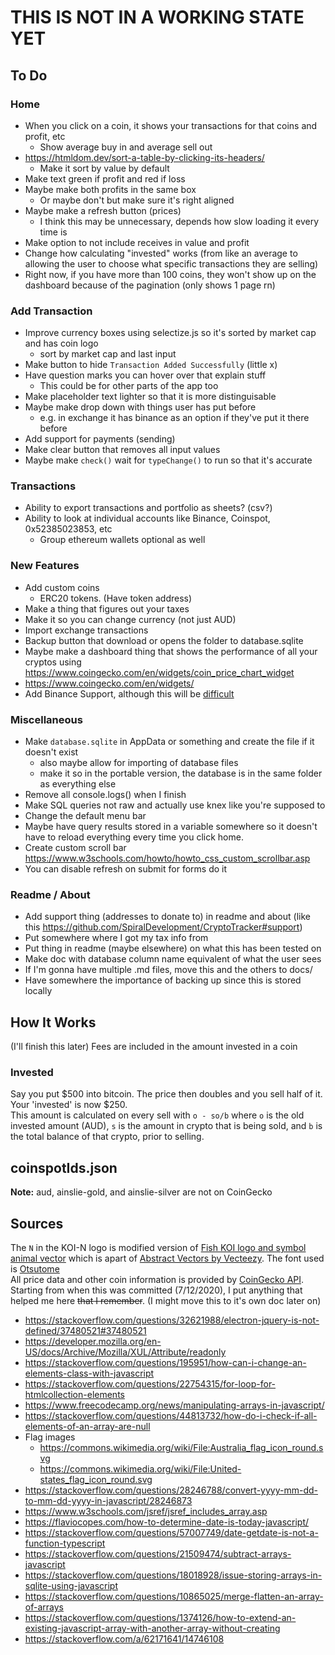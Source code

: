 # THIS IS NOT IN A WORKING STATE YET

## To Do
### Home
- When you click on a coin, it shows your transactions for that coins and profit, etc
    - Show average buy in and average sell out
- https://htmldom.dev/sort-a-table-by-clicking-its-headers/
    - Make it sort by value by default
- Make text green if profit and red if loss
- Maybe make both profits in the same box
    - Or maybe don't but make sure it's right aligned
- Maybe make a refresh button (prices)
    - I think this may be unnecessary, depends how slow loading it every time is
- Make option to not include receives in value and profit
- Change how calculating "invested" works (from like an average to allowing the user to choose what specific transactions they are selling)
- Right now, if you have more than 100 coins, they won't show up on the dashboard because of the pagination (only shows 1 page rn)

### Add Transaction
- Improve currency boxes using selectize.js so it's sorted by market cap and has coin logo
    - sort by market cap and last input
- Make button to hide `Transaction Added Successfully` (little x)
- Have question marks you can hover over that explain stuff
    - This could be for other parts of the app too
- Make placeholder text lighter so that it is more distinguisable
- Maybe make drop down with things user has put before 
    - e.g. in exchange it has binance as an option if they've put it there before
- Add support for payments (sending)
- Make clear button that removes all input values
- Maybe make `check()` wait for `typeChange()` to run so that it's accurate

### Transactions
- Ability to export transactions and portfolio as sheets? (csv?)
- Ability to look at individual accounts like Binance, Coinspot, 0x52385023853, etc
    - Group ethereum wallets optional as well

### New Features
- Add custom coins
    - ERC20 tokens. (Have token address)
- Make a thing that figures out your taxes
- Make it so you can change currency (not just AUD)
- Import exchange transactions
- Backup button that download or opens the folder to database.sqlite
- Maybe make a dashboard thing that shows the performance of all your cryptos using https://www.coingecko.com/en/widgets/coin_price_chart_widget
- https://www.coingecko.com/en/widgets/
- Add Binance Support, although this will be [difficult](https://dev.binance.vision/t/fetch-all-account-orders/279/8)

### Miscellaneous
- Make `database.sqlite` in AppData or something and create the file if it doesn't exist
    - also maybe allow for importing of database files
    - make it so in the portable version, the database is in the same folder as everything else
- Remove all console.logs() when I finish
- Make SQL queries not raw and actually use knex like you're supposed to
- Change the default menu bar
- Maybe have query results stored in a variable somewhere so it doesn't have to reload everything every time you click home.
- Create custom scroll bar https://www.w3schools.com/howto/howto_css_custom_scrollbar.asp
- You can disable refresh on submit for forms do it

### Readme / About
- Add support thing (addresses to donate to) in readme and about (like this https://github.com/SpiralDevelopment/CryptoTracker#support)
- Put somewhere where I got my tax info from
- Put thing in readme (maybe elsewhere) on what this has been tested on
- Make doc with database column name equivalent of what the user sees
- If I'm gonna have multiple .md files, move this and the others to docs/
- Have somewhere the importance of backing up since this is stored locally

## How It Works
(I'll finish this later)
Fees are included in the amount invested in a coin
### Invested
Say you put $500 into bitcoin. The price then doubles and you sell half of it. Your 'invested' is now $250.  
This amount is calculated on every sell with `o - so/b` where `o` is the old invested amount (AUD), `s` is the amount in crypto that is being sold, and `b` is the total balance of that crypto, prior to selling. 

## coinspotIds.json
**Note:** aud, ainslie-gold, and ainslie-silver are not on CoinGecko

## Sources
The `N` in the KOI-N logo is modified version of [Fish KOI logo and symbol animal vector](https://www.vecteezy.com/vector-art/595538-fish-koi-logo-and-symbol-animal-vector) which is apart of [Abstract Vectors by Vecteezy](https://www.vecteezy.com/free-vector/abstract). The font used is [Otsutome](https://www.freejapanesefont.com/otsutome-font-download/)  
All price data and other coin information is provided by [CoinGecko API](https://www.coingecko.com/en/api).  
Starting from when this was committed (7/12/2020), I put anything that helped me here ~~that I remember~~. (I might move this to it's own doc later on)
- https://stackoverflow.com/questions/32621988/electron-jquery-is-not-defined/37480521#37480521
- https://developer.mozilla.org/en-US/docs/Archive/Mozilla/XUL/Attribute/readonly
- https://stackoverflow.com/questions/195951/how-can-i-change-an-elements-class-with-javascript
- https://stackoverflow.com/questions/22754315/for-loop-for-htmlcollection-elements
- https://www.freecodecamp.org/news/manipulating-arrays-in-javascript/
- https://stackoverflow.com/questions/44813732/how-do-i-check-if-all-elements-of-an-array-are-null
- Flag images
    - https://commons.wikimedia.org/wiki/File:Australia_flag_icon_round.svg
    - https://commons.wikimedia.org/wiki/File:United-states_flag_icon_round.svg
- https://stackoverflow.com/questions/28246788/convert-yyyy-mm-dd-to-mm-dd-yyyy-in-javascript/28246873
- https://www.w3schools.com/jsref/jsref_includes_array.asp
- https://flaviocopes.com/how-to-determine-date-is-today-javascript/
- https://stackoverflow.com/questions/57007749/date-getdate-is-not-a-function-typescript
- https://stackoverflow.com/questions/21509474/subtract-arrays-javascript
- https://stackoverflow.com/questions/18018928/issue-storing-arrays-in-sqlite-using-javascript
- https://stackoverflow.com/questions/10865025/merge-flatten-an-array-of-arrays
- https://stackoverflow.com/questions/1374126/how-to-extend-an-existing-javascript-array-with-another-array-without-creating
- https://stackoverflow.com/a/62171641/14746108